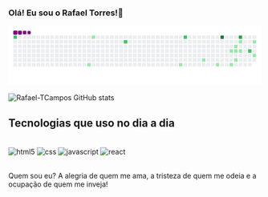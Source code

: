
### Olá! Eu sou o Rafael Torres!👋

![snake gif](https://github.com/Rafael-TCampos/Rafael-TCampos/blob/output/github-contribution-grid-snake.gif)

![Rafael-TCampos GitHub stats](https://github-readme-stats.vercel.app/api?username=Rafael-TCampos&show_icons=true&theme=radical)

## Tecnologias que uso no dia a dia

<div style="display: inline_block"><br>
 <img align="center" alt="html5" src="https://img.shields.io/badge/HTML5-E34F26?style=for-the-badge&logo=html5&logoColor=white"/>
 <img align="center" alt="css" src="https://img.shields.io/badge/CSS3-1572B6?style=for-the-badge&logo=css3&logoColor=white"/>
 <img align="center" alt="javascript" src="https://img.shields.io/badge/JavaScript-F7DF1E?style=for-the-badge&logo=javascript&logoColor=black"/>
 <img align="center" alt="react" src="https://img.shields.io/badge/React-20232A?style=for-the-badge&logo=react&logoColor=61DAFB"/>
 </div></br>

 Quem sou eu? A alegria de quem me ama, a tristeza de quem me odeia e a ocupação de quem me inveja!
